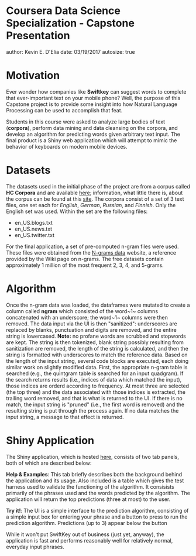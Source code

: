 Coursera Data Science Specialization - Capstone Presentation
========================================================
author: Kevin E. D'Elia
date: 03/19/2017
autosize: true

Motivation
========================================================

Ever wonder how companies like **Swiftkey** can suggest words to complete that ever-important text on your mobile phone?  Well, the purpose of this Capstone project is to provide some insight into how Natural Language Processing can be used to accomplish that feat.

Students in this course were asked to analyze large bodies of text (**corpora**), perform data mining and data cleansing on the corpora, and develop an algorithm for predicting words given arbitrary text input.  The final product is a Shiny web application which will attempt to mimic the behavior of keyboards on modern mobile devices.

Datasets
========================================================
The datasets used in the initial phase of the project are from a corpus called __HC Corpora__ and are available [here](https://d396qusza40orc.cloudfront.net/dsscapstone/dataset/Coursera-SwiftKey.zip); information, what little there is, about the corpus can be found at this [site](https://web.archive.org/web/20160522150305/http://www.corpora.heliohost.org/aboutcorpus.html).  The corpora consist of a set of 3 text files, one set each for _English_, _German_, _Russian_, and _Finnish_.  Only the English set was used.  Within the set are the following files:

* en_US.blogs.txt
* en_US.news.txt
* en_US.twitter.txt

For the final application, a set of pre-computed n-gram files were used.  These files were obtained from the [N-grams data](http://www.ngrams.info/intro.asp) website, a reference provided by the Wiki page on n-grams.  The free datasets contain approximately 1 million of the most frequent 2, 3, 4, and 5-grams.

Algorithm
========================================================

Once the n-gram data was loaded, the dataframes were mutated to create a column called **ngram** which consisted of the word~1~ columns concatenated with an underscore; the word~1~ columns were then removed.  The data input via the UI is then "sanitized": underscores are replaced by blanks, punctuation and digits are removed, and the entire string is lowercased.  **Note:** no profane words are scrubbed and stopwords are kept.  The string is then tokenized, blank string possibly resulting from sanitization are removed, the length of the string is calculated, and then the string is formatted with underscores to match the reference data.  Based on the length of the input string, several code blocks are executed, each doing similar work on slightly modified data.  First, the appropriate n-gram table is searched (e.g., the quintgram table is searched for an input quadgram).  If the search returns results (i.e., indices of data which matched the input), those indices are orderd according to frequency.  At most three are selected (the top three) and the data associated with those indices is extracted, the trailing word removed, and that is what is returned to the UI.  If there is no match, the input string is "pruned" (i.e., the first word is removed) and the resulting string is put through the process again.  If no data matches the input string, a message to that effect is returned. 

Shiny Application
========================================================

The Shiny application, which is hosted [here](https://thedatascientist.shinyapps.io/DataCapstone/), consists of two tab panels, both of which are described below:

**Help & Examples**:  This tab briefly describes both the background behind the application and its usage.  Also included is a table which gives the test harness used to validate the functioning of the algorithm.  It consisists primarily of the phrases used and the words predicted by the algorithm.  The application will return the top predictions (three at most) to the user.

**Try it!**:  The UI is a simple interface to the prediction algorithm, consisting of a simple input box for entering your phrase and a button to press to run the prediction algorithm.  Predictions (up to 3) appear below the button

While it won't put SwiftKey out of business (just yet, anyway), the application is fast and performs reasonably well for relatively normal, everyday input phrases.
